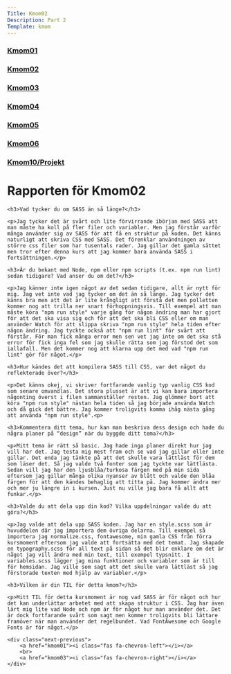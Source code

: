 ```yaml
---
Title: Kmom02
Description: Part 2
Template: kmom
---
```


<div class="sidebar">
    <a href="kmom01"><h3>Kmom01</h3></a>
    <a href="kmom02"><h3>Kmom02</h3></a>
    <a href="kmom03"><h3>Kmom03</h3></a>
    <a href="kmom04"><h3>Kmom04</h3></a>
    <a href="kmom05"><h3>Kmom05</h3></a>
    <a href="kmom06"><h3>Kmom06</h3></a>
    <a href="kmom10"><h3>Kmom10/Projekt</h3></a>
</div>

<div class="report">
    <h1>Rapporten för Kmom02</h1>

    <h3>Vad tycker du om SASS än så länge?</h3>

    <p>Jag tycker det är svårt och lite förvirrande ibörjan med SASS att man måste ha koll på fler filer och variabler. Men jag förstår varför många använder sig av SASS för att få en struktur på koden. Det känns naturligt att skriva CSS med SASS. Det förenklar användningen av större css filer som har tusentals rader. Jag gillar det gamla sättet men tror efter denna kurs att jag kommer bara använda SASS i fortsättningen.</p>

    <h3>Är du bekant med Node, npm eller npm scripts (t.ex. npm run lint) sedan tidigare? Vad anser du om det?</h3>

    <p>Jag känner inte igen något av det sedan tidigare, allt är nytt för mig. Jag vet inte vad jag tycker om det än så länge. Jag tycker det känns bra men att det är lite krångligt att förstå det men polletten kommer nog att trilla ner snart förhoppningsvis. Till exempel att man måste köra "npm run style" varje gång för någon ändring man har gjort för att det ska visa sig och för att det ska bli CSS eller om man använder Watch för att slippa skriva "npm run style" hela tiden efter någon ändring. Jag tyckte också att "npm run lint" för svårt att förstår. För man fick många error men sen vet jag inte om det ska stå error för fick inga fel som jag skulle rätta som jag förstod det som iallafall. Men det kommer nog att klarna upp det med vad "npm run lint" gör för något.</p>

    <h3>Hur kändes det att kompilera SASS till CSS, var det något du reflekterade över?</h3>

    <p>Det känns okej, vi skriver fortfarande vanlig typ vanlig CSS kod som senare omvandlas. Det stora plusset är att vi kan bara importera någonting överst i filen sammanställer resten. Jag glömmer bort att köra "npm run style" nästan hela tiden så jag började använda Watch och då gick det bättre. Jag kommer troligvits komma ihåg nästa gång att använda "npm run style".<p>

    <h3>Kommentera ditt tema, hur kan man beskriva dess design och hade du några planer på “design” när du byggde ditt tema?</h3>

    <p>Mitt tema är rätt så basic. Jag hade inga planer direkt hur jag vill har det. Jag testa mig mest fram och se vad jag gillar eller inte gillar. Det enda jag tänkte på att det skulle vara lättläst för dem som läser det. Så jag valde två fonter som jag tyckte var lättlästa. Sedan vill jag har den ljusblåa/turkosa färgen med på min sida eftersom jag gillar många olika nyanser av blått och valde den blåa färgen för att den kändes behaglig att titta på. Jag kommer ändra mer och mer ju längre in i kursen. Just nu ville jag bara få allt att funkar.</p>

    <h3>Valde du att dela upp din kod? Vilka uppdelningar valde du att göra?</h3>

    <p>Jag valde att dela upp SASS koden. Jag har en style.scss som är huvuddelen där jag importera dem övriga delarna. Till exempel så importera jag normalize.css, fontawesome, min gamla CSS från förra kursmoment eftersom jag valde att fortsätta med det temat. Jag skapade en typography.scss för all text på sidan så det blir enklare om det är något jag vill ändra med min text, till exempel typsnitt. I variables.scss lägger jag mina funktioner och variabler som är till för hemsidan. Jag ville som sagt att det skulle vara lättläst så jag förstorade texten med hjälp av variabler.</p>

    <h3>Vilken är din TIL för detta kmom?</h3>

    <p>Mitt TIL för detta kursmoment är nog vad SASS är för något och hur det kan underlättar arbetet med att skapa struktur i CSS. Jag har även lärt mig lite vad Node och npm är för något hur man använder det. Det är dock fortfarande svårt som sagt men kommer troligvits bli lättare framöver när man använder det regelbundet. Vad FontAwesome och Google Fonts är för något.</p>

    <div class="next-previous">
        <a href="kmom01"><i class="fas fa-chevron-left"></i></a>
        <br>
        <a href="kmom03"><i class="fas fa-chevron-right"></i></a>
    </div>
</div>
